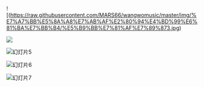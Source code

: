 # 
![(https://raw.githubusercontent.com/MARS66/wangwomusic/master/img/%E7%A7%BB%E5%8A%A8%E7%AB%AF%E2%80%94%E4%BD%99%E6%81%BA%E7%BB%B4/%E5%B9%BB%E7%81%AF%E7%89%873.jpg)

![](https://github.com/MARS66/wangwomusic/raw/master/img\移动端—余恺维\幻灯片3.jpg)  

![幻灯片5](C:\Users\as\Desktop\余恺维-移动端\mibeiAPP\img\移动端—余恺维\幻灯片5.jpg)

![幻灯片6](C:\Users\as\Desktop\余恺维-移动端\mibeiAPP\img\移动端—余恺维\幻灯片6.jpg)

![幻灯片7](C:\Users\as\Desktop\余恺维-移动端\mibeiAPP\img\移动端—余恺维\幻灯片7.jpg)
